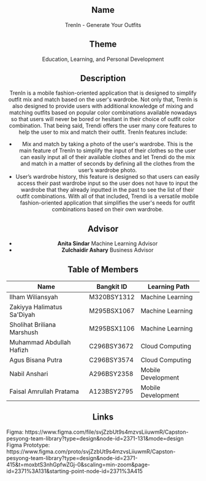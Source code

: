 <div align="center">

## Name
TrenIn - Generate Your Outfits

## Theme
Education, Learning, and Personal Development

## Description
TrenIn is a mobile fashion-oriented application that is designed to simplify outfit mix and match based on the user's wardrobe. Not only that, TrenIn is also designed to provide users with additional knowledge of mixing and matching outfits based on popular color combinations available nowadays so that users will never be bored or hesitant in their choice of outfit color combination. That being said, Trendi offers the user many core features to help the user to mix and match their outfit. TrenIn features include:
  - Mix and match by taking a photo of the user's wardrobe. This is the main feature of TrenIn to simplify the input of their clothes so the user can easily input all of their available clothes and let Trendi do the mix and match in a matter of     seconds by defining all the clothes from the user’s wardrobe photo.
  - User’s wardrobe history, this feature is designed so that users can easily access their past wardrobe input so the user does not have to input the wardrobe that they already inputted in the past to see the list of their outfit combinations.
  With all of that included, Trendi is a versatile mobile fashion-oriented application that simplifies the user's needs for outfit combinations based on their own wardrobe.

## Advisor
- **Anita Sindar**
Machine Learning Advisor
- **Zulchaidir Ashary**
Business Advisor

## Table of Members

|            Name            |  Bangkit ID |   Learning Path    |
| -------------------------- | ------------| ------------------ |
| Ilham Wiliansyah           | M320BSY1312 |  Machine Learning  |
| Zakiyya Halimatus Sa'Diyah | M295BSX1067 |  Machine Learning  |
| Sholihat Briliana Marshush | M295BSX1106 |  Machine Learning  |
| Muhammad Abdullah Hafizh   | C296BSY3672 |  Cloud Computing   |
| Agus Bisana Putra          | C296BSY3574 |  Cloud Computing   |
| Nabil Anshari              | A296BSY2358 | Mobile Development |
| Faisal Amrullah Pratama    | A123BSY2795 | Mobile Development |

## Links
<p align="left">
Figma: https://www.figma.com/file/svjZzbUt9s4mzvsLiiuwmR/Capston-pesyong-team-library?type=design&node-id=2371-131&mode=design
Figma Prototype: https://www.figma.com/proto/svjZzbUt9s4mzvsLiiuwmR/Capston-pesyong-team-library?type=design&node-id=2371-415&t=moxbtS3nhGpfwZGj-0&scaling=min-zoom&page-id=2371%3A131&starting-point-node-id=2371%3A415
<p>
